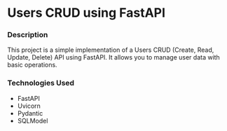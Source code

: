 # Users CRUD using FastAPI

### Description

This project is a simple implementation of a Users CRUD (Create, Read, Update, Delete) API using FastAPI. It allows you
to manage user data with basic operations.

### Technologies Used

- FastAPI
- Uvicorn
- Pydantic
- SQLModel
